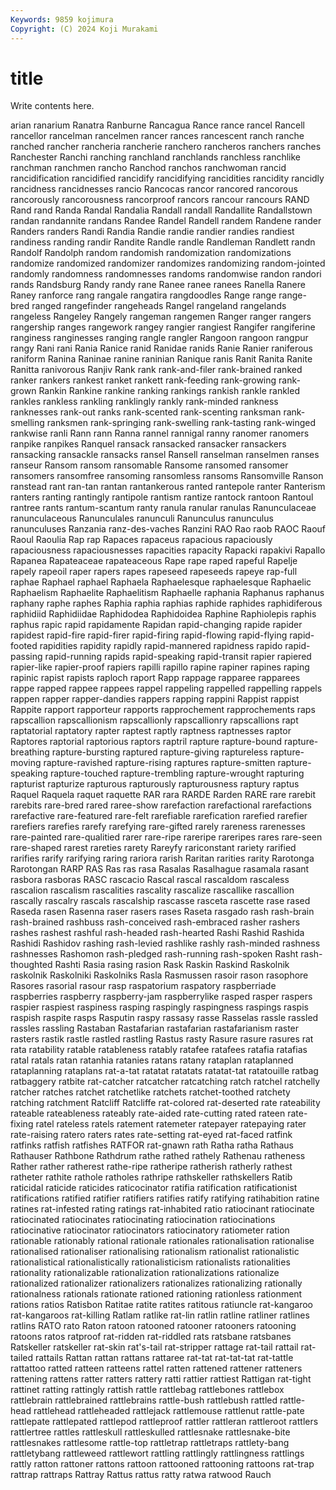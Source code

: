 ```yaml
---
Keywords: 9859 kojimura
Copyright: (C) 2024 Koji Murakami
---
```


# title

Write contents here.



arian ranarium Ranatra Ranburne
Rancagua Rance rance rancel Rancell rancellor rancelman rancelmen rancer rances
rancescent ranch ranche ranched rancher rancheria rancherie ranchero rancheros ranchers
ranches Ranchester Ranchi ranching ranchland ranchlands ranchless ranchlike ranchman ranchmen
rancho Ranchod ranchos ranchwoman rancid rancidification rancidified rancidify rancidifying rancidities
rancidity rancidly rancidness rancidnesses rancio Rancocas rancor rancored rancorous rancorously
rancorousness rancorproof rancors rancour rancours RAND Rand rand Randa Randal
Randalia Randall randall Randallite Randallstown randan randannite randans Randee Randel
Randell randem Randene rander Randers randers Randi Randia Randie randie
randier randies randiest randiness randing randir Randite Randle randle Randleman
Randlett randn Randolf Randolph random randomish randomization randomizations randomize randomized
randomizer randomizes randomizing random-jointed randomly randomness randomnesses randoms randomwise randon
randori rands Randsburg Randy randy rane Ranee ranee ranees Ranella
Ranere Raney ranforce rang rangale rangatira rangdoodles Range range range-bred
ranged rangefinder rangeheads Rangel rangeland rangelands rangeless Rangeley Rangely rangeman
rangemen Ranger ranger rangers rangership ranges rangework rangey rangier rangiest
Rangifer rangiferine ranginess ranginesses ranging rangle rangler Rangoon rangoon rangpur
rangy Rani rani Rania Ranice ranid Ranidae ranids Ranie Ranier
raniferous raniform Ranina Raninae ranine raninian Ranique ranis Ranit Ranita
Ranite Ranitta ranivorous Ranjiv Rank rank rank-and-filer rank-brained ranked ranker
rankers rankest ranket rankett rank-feeding rank-growing rank-grown Rankin Rankine rankine
ranking rankings rankish rankle rankled rankles rankless rankling ranklingly rankly
rank-minded rankness ranknesses rank-out ranks rank-scented rank-scenting ranksman rank-smelling ranksmen
rank-springing rank-swelling rank-tasting rank-winged rankwise ranli Rann rann Ranna rannel
rannigal ranny ranomer ranomers ranpike ranpikes Ranquel ransack ransacked ransacker
ransackers ransacking ransackle ransacks ransel Ransell ranselman ranselmen ranses ranseur
Ransom ransom ransomable Ransome ransomed ransomer ransomers ransomfree ransoming ransomless
ransoms Ransomville Ranson ranstead rant ran-tan rantan rantankerous ranted rantepole
ranter Ranterism ranters ranting rantingly rantipole rantism rantize rantock rantoon
Rantoul rantree rants rantum-scantum ranty ranula ranular ranulas Ranunculaceae ranunculaceous
Ranunculales ranunculi Ranunculus ranunculus ranunculuses Ranzania ranz-des-vaches Ranzini RAO Rao
raob RAOC Raouf Raoul Raoulia Rap rap Rapaces rapaceus rapacious
rapaciously rapaciousness rapaciousnesses rapacities rapacity Rapacki rapakivi Rapallo Rapanea Rapateaceae
rapateaceous Rape rape raped rapeful Rapelje rapely rapeoil raper rapers
rapes rapeseed rapeseeds rapeye rap-full raphae Raphael raphael Raphaela Raphaelesque
raphaelesque Raphaelic Raphaelism Raphaelite Raphaelitism Raphaelle raphania Raphanus raphanus raphany
raphe raphes Raphia raphia raphias raphide raphides raphidiferous raphidiid Raphidiidae
Raphidodea Raphidoidea Raphine Raphiolepis raphis raphus rapic rapid rapidamente Rapidan
rapid-changing rapide rapider rapidest rapid-fire rapid-firer rapid-firing rapid-flowing rapid-flying rapid-footed
rapidities rapidity rapidly rapid-mannered rapidness rapido rapid-passing rapid-running rapids rapid-speaking
rapid-transit rapier rapiered rapier-like rapier-proof rapiers rapilli rapillo rapine rapiner
rapines raping rapinic rapist rapists raploch raport Rapp rappage rapparee
rapparees rappe rapped rappee rappees rappel rappeling rappelled rappelling rappels
rappen rapper rapper-dandies rappers rapping rappini Rappist rappist Rappite rapport
rapporteur rapports rapprochement rapprochements raps rapscallion rapscallionism rapscallionly rapscallionry rapscallions
rapt raptatorial raptatory rapter raptest raptly raptness raptnesses raptor Raptores
raptorial raptorious raptors raptril rapture rapture-bound rapture-breathing rapture-bursting raptured rapture-giving
raptureless rapture-moving rapture-ravished rapture-rising raptures rapture-smitten rapture-speaking rapture-touched rapture-trembling rapture-wrought
rapturing rapturist rapturize rapturous rapturously rapturousness raptury raptus Raquel Raquela
raquet raquette RAR rara RARDE Rarden RARE rare rarebit rarebits
rare-bred rared raree-show rarefaction rarefactional rarefactions rarefactive rare-featured rare-felt rarefiable
rarefication rarefied rarefier rarefiers rarefies rarefy rarefying rare-gifted rarely rareness
rarenesses rare-painted rare-qualitied rarer rare-ripe rareripe rareripes rares rare-seen rare-shaped
rarest rareties rarety Rareyfy rariconstant rariety rarified rarifies rarify rarifying
raring rariora rarish Raritan rarities rarity Rarotonga Rarotongan RARP RAS
Ras ras rasa Rasalas Rasalhague rasamala rasant rasbora rasboras RASC
rascacio Rascal rascal rascaldom rascaless rascalion rascalism rascalities rascality rascalize
rascallike rascallion rascally rascalry rascals rascalship rascasse rasceta rascette rase
rased Raseda rasen Rasenna raser rasers rases Raseta rasgado rash
rash-brain rash-brained rashbuss rash-conceived rash-embraced rasher rashers rashes rashest rashful
rash-headed rash-hearted Rashi Rashid Rashida Rashidi Rashidov rashing rash-levied rashlike
rashly rash-minded rashness rashnesses Rashomon rash-pledged rash-running rash-spoken Rasht rash-thoughted
Rashti Rasia rasing rasion Rask Raskin Raskind Raskolnik raskolnik Raskolniki
Raskolniks Rasla Rasmussen rasoir rason rasophore Rasores rasorial rasour rasp
raspatorium raspatory raspberriade raspberries raspberry raspberry-jam raspberrylike rasped rasper raspers
raspier raspiest raspiness rasping raspingly raspingness raspings raspis raspish raspite
rasps Rasputin raspy rassasy rasse Rasselas rassle rassled rassles rassling
Rastaban Rastafarian rastafarian rastafarianism raster rasters rastik rastle rastled rastling
Rastus rasty Rasure rasure rasures rat rata ratability ratable ratableness
ratably ratafee ratafees ratafia ratafias ratal ratals ratan ratanhia ratanies
ratans ratany rataplan rataplanned rataplanning rataplans rat-a-tat ratatat ratatats ratatat-tat
ratatouille ratbag ratbaggery ratbite rat-catcher ratcatcher ratcatching ratch ratchel ratchelly
ratcher ratches ratchet ratchetlike ratchets ratchet-toothed ratchety ratching ratchment Ratcliff
Ratcliffe rat-colored rat-deserted rate rateability rateable rateableness rateably rate-aided rate-cutting
rated rateen rate-fixing ratel rateless ratels ratement ratemeter ratepayer ratepaying
rater rate-raising ratero raters rates rate-setting rat-eyed rat-faced ratfink ratfinks
ratfish ratfishes RATFOR rat-gnawn rath Ratha ratha Rathaus Rathauser Rathbone
Rathdrum rathe rathed rathely Rathenau ratheness Rather rather ratherest rathe-ripe
ratheripe ratherish ratherly rathest ratheter rathite rathole ratholes rathripe rathskeller
rathskellers Ratib raticidal raticide raticides raticocinator ratifia ratification ratificationist ratifications
ratified ratifier ratifiers ratifies ratify ratifying ratihabition ratine ratines rat-infested
rating ratings rat-inhabited ratio ratiocinant ratiocinate ratiocinated ratiocinates ratiocinating ratiocination
ratiocinations ratiocinative ratiocinator ratiocinators ratiocinatory ratiometer ration rationable rationably rational
rationale rationales rationalisation rationalise rationalised rationaliser rationalising rationalism rationalist rationalistic
rationalistical rationalistically rationalisticism rationalists rationalities rationality rationalizable rationalization rationalizations rationalize
rationalized rationalizer rationalizers rationalizes rationalizing rationally rationalness rationals rationate rationed
rationing rationless rationment rations ratios Ratisbon Ratitae ratite ratites ratitous
ratiuncle rat-kangaroo rat-kangaroos rat-killing Ratlam ratlike rat-lin ratlin ratline ratliner
ratlines ratlins RATO rato Raton ratoon ratooned ratooner ratooners ratooning
ratoons ratos ratproof rat-ridden rat-riddled rats ratsbane ratsbanes Ratskeller ratskeller
rat-skin rat's-tail rat-stripper rattage rat-tail rattail rat-tailed rattails Rattan rattan
rattans rattaree rat-tat rat-tat-tat rat-tattle rattattoo ratted ratteen ratteens rattel
ratten rattened rattener ratteners rattening rattens ratter ratters rattery ratti
rattier rattiest Rattigan rat-tight rattinet ratting rattingly rattish rattle rattlebag
rattlebones rattlebox rattlebrain rattlebrained rattlebrains rattle-bush rattlebush rattled rattle-head rattlehead
rattleheaded rattlejack rattlemouse rattlenut rattle-pate rattlepate rattlepated rattlepod rattleproof rattler
rattleran rattleroot rattlers rattlertree rattles rattleskull rattleskulled rattlesnake rattlesnake-bite rattlesnakes
rattlesome rattle-top rattletrap rattletraps rattlety-bang rattletybang rattleweed rattlewort rattling rattlingly
rattlingness rattlings rattly ratton rattoner rattons rattoon rattooned rattooning rattoons
rat-trap rattrap rattraps Rattray Rattus rattus ratty ratwa ratwood Rauch
